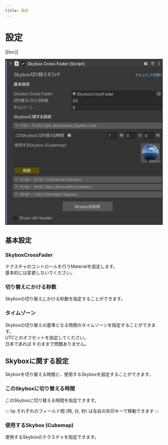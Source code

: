 ```yaml
---
title: 設定
---
```


# 設定
[[toc]]

![alt text](images/settings/image.png)  

## 基本設定
### SkyboxCrossFader
テクスチャのコントロールを行うMaterialを設定します。  
基本的には変更しないでください。  

### 切り替えにかける秒数
Skyboxの切り替えにかける秒数を指定することができます。  

### タイムゾーン
Skyboxの切り替えの基準となる時間のタイムゾーンを指定することができます。  
UTCとのオフセットを指定してください。  
日本であれば 9 のままで問題ありません。  

## Skyboxに関する設定
Skyboxを切り替える時間と、使用するSkyboxを設定することができます。  

### このSkyboxに切り替える時間
このSkyboxに切り替える時間を指定できます。  

::: tip
それぞれのフィールド間 (時, 分, 秒) は左右の矢印キーで移動できます
:::

### 使用するSkybox (Cubemap)
使用するSkyboxのテクスチャを指定できます。  